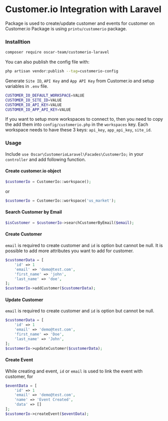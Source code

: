 # Customer.io Integration with Laravel

Package is used to create/update customer and events for customer on Customer.io
Package is using `printu/customerio` package. 

### Installtion
```bash
composer require oscar-team/customerio-laravel
```
You can also publish the config file with:

```bash
php artisan vendor:publish --tag=customerio-config
```
Generate `Site ID`, `API Key` and `App API Key` from Customer.io and setup variables in `.env` file. 

```bash
CUSTOMER_IO_DEFAULT_WORKSPACE=VALUE
CUSTOMER_IO_SITE_ID=VALUE
CUSTOMER_IO_API_KEY=VALUE
CUSTOMER_IO_APP_API_KEY=VALUE
```

If you want to setup more workspaces to connect to, then you need to copy the add them into `config/customerio.php` in the `workspaces` key.
Each workspace needs to have these 3 keys: `api_key`, `app_api_key`, `site_id`.

### Usage 
Include `use Oscar\CustomerioLaravel\Facades\CustomerIo;` in your `controller` and add following function.

#### Create customer.io object 
```php
$customerIo = CustomerIo::workspace();
```
or
```php
$customerIo = CustomerIo::workspace('us_market');
```

#### Search Customer by Email
```php
$isCustomer = $customerIo->searchCustomerByEmail($email);
```

#### Create Customer 
`email` is required to create customer and `id` is option but cannot be null. It is possible to add more attributes you want to add for customer. 
```php
$customerData = [
    'id' => 1
    'email' => 'demo@test.com',
    'first_name' => 'john',
    'last_name' => 'doe',
];
$customerIo->addCustomer($customerData);
```

#### Update Customer
`email` is required to create customer and `id` is option but cannot be null.
```php
$customerData = [
    'id' => 1
    'email' => 'demo@test.com',
    'first_name' => 'Doe',
    'last_name' => 'John',
];
$customerIo->updateCustomer($customerData);
```

#### Create Event
While creating and event, `id` or `email` is used to link the event with customer, for 
```php
$eventData = [
    'id' => 1
    'email' => 'demo@test.com',
    'name' => 'Event Created',
    'data' => []
];
$customerIo->createEvent($eventData);
```


